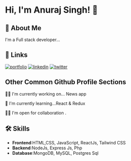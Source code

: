 
# Hi, I'm Anuraj Singh! 👋


## 🚀 About Me
I'm a Full stack developer...


## 🔗 Links
[![portfolio](https://img.shields.io/badge/my_portfolio-000?style=for-the-badge&logo=ko-fi&logoColor=white)](https://portfolio-dusky-three-59.vercel.app/)
[![linkedin](https://img.shields.io/badge/linkedin-0A66C2?style=for-the-badge&logo=linkedin&logoColor=white)](https://www.linkedin.com/in/anuraj-singh416)
[![twitter](https://img.shields.io/badge/twitter-1DA1F2?style=for-the-badge&logo=twitter&logoColor=white)](https://twitter.com/Anuraj_Singh416)


## Other Common Github Profile Sections
👩‍💻 I'm currently working on... News app

🧠 I'm currently learning...React & Redux

👯‍♀️ I'm open for collaboration .




## 🛠 Skills
- **Frontend**:HTML,CSS, JavaScript, ReactJs, Tailwind CSS 
- **Backend**:NodeJs, Express Js, Php
- **Database**:MongoDB, MySQL, Postgres Sql

